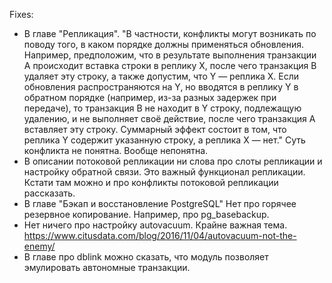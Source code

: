 Fixes:

 * В главе "Репликация". "В частности, конфликты могут возникать по поводу того, в каком порядке должны применяться обновления. Например, предположим, что в результате выполнения транзакции А происходит вставка строки в реплику X, после чего транзакция B удаляет эту строку, а также допустим, что Y — реплика X. Если обновления распространяются на Y, но вводятся в реплику Y в обратном порядке (например, из-за разных задержек при передаче), то транзакция B не находит в Y строку, подлежащую удалению, и не выполняет своё действие, после чего транзакция А вставляет эту строку. Суммарный эффект состоит в том, что реплика Y содержит указанную строку, а реплика X — нет." Суть конфликта не понятна. Вообще непонятна.
 * В описании потоковой репликации ни слова про слоты репликации и настройку обратной связи. Это важный функционал репликации. Кстати там можно и про конфликты потоковой репликации рассказать.
 * В главе "Бэкап и восстановление PostgreSQL" Нет про горячее резервное копирование. Например, про pg_basebackup.
 * Нет ничего про настройку autovacuum. Крайне важная тема. https://www.citusdata.com/blog/2016/11/04/autovacuum-not-the-enemy/
 * В главе про dblink можно сказать, что модуль позволяет эмулировать автономные транзакции.
